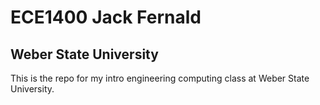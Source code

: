 # ECE1400 Jack Fernald 
## Weber State University

This is the repo for my intro engineering computing class at Weber State University.
